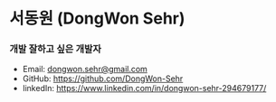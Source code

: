 # 서동원 (DongWon Sehr)

### 개발 잘하고 싶은 개발자

- Email: dongwon.sehr@gmail.com
- GitHub: https://github.com/DongWon-Sehr
- linkedIn: https://www.linkedin.com/in/dongwon-sehr-294679177/


<!--
![Anurag's github stats](https://github-readme-stats.vercel.app/api?username=DongWon-Sehr&theme=highcontrast&show_icons=true)


**DongWon-Sehr/DongWon-Sehr** is a ✨ _special_ ✨ repository because its `README.md` (this file) appears on your GitHub profile.

Here are some ideas to get you started:

- 🔭 I’m currently working on ...
- 🌱 I’m currently learning ...
- 👯 I’m looking to collaborate on ...
- 🤔 I’m looking for help with ...
- 💬 Ask me about ...
- 📫 How to reach me: ...
- 😄 Pronouns: ...
- ⚡ Fun fact: ...
-->
